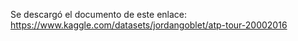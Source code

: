Se descargó el documento de este enlace: 
https://www.kaggle.com/datasets/jordangoblet/atp-tour-20002016
